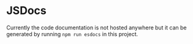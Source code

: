 # JSDocs

Currently the code documentation is not hosted anywhere but it can be generated by running `npm run esdocs` in this project.
